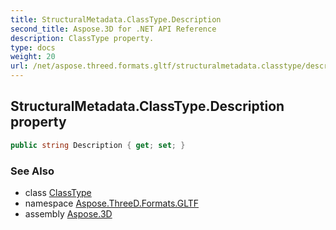 ```yaml
---
title: StructuralMetadata.ClassType.Description
second_title: Aspose.3D for .NET API Reference
description: ClassType property. 
type: docs
weight: 20
url: /net/aspose.threed.formats.gltf/structuralmetadata.classtype/description/
---
```

## StructuralMetadata.ClassType.Description property

```csharp
public string Description { get; set; }
```

### See Also

* class [ClassType](../)
* namespace [Aspose.ThreeD.Formats.GLTF](../../structuralmetadata.classtype/)
* assembly [Aspose.3D](../../../)


